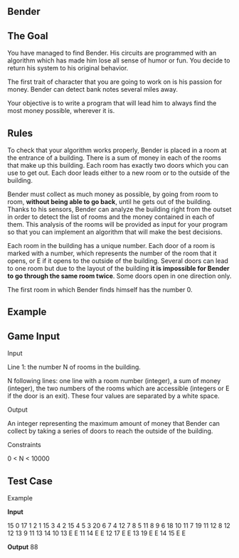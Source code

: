 ## Bender

##   The Goal

You have managed to find Bender. His circuits are programmed with an algorithm which has made him lose all sense of humor or fun. You decide to return his system to his original behavior.  
  
The first trait of character that you are going to work on is his passion for money. Bender can detect bank notes several miles away.  
  
Your objective is to write a program that will lead him to always find the most money possible, wherever it is.

## Rules

To check that your algorithm works properly, Bender is placed in a room at the entrance of a building. There is a sum of money in each of the rooms that make up this building. Each room has exactly two doors which you can use to get out. Each door leads either to a new room or to the outside of the building.  
  
Bender must collect as much money as possible, by going from room to room,  **without being able to go back**, until he gets out of the building. Thanks to his sensors, Bender can analyze the building right from the outset in order to detect the list of rooms and the money contained in each of them. This analysis of the rooms will be provided as input for your program so that you can implement an algorithm that will make the best decisions.  
  
Each room in the building has a unique number. Each door of a room is marked with a number, which represents the number of the room that it opens, or E if it opens to the outside of the building. Several doors can lead to one room but due to the layout of the building  **it is impossible for Bender to go through the same room twice**. Some doors open in one direction only.  
  
The first room in which Bender finds himself has the number  0.

## Example




## Game Input

Input

Line 1: the number  N  of rooms in the building.

N following lines: one line with a room number (integer), a sum of money (integer), the two numbers of the rooms which are accessible (integers or E if the door is an exit). These four values are separated by a white space.

Output

An integer representing the maximum amount of money that Bender can collect by taking a series of doors to reach the outside of the building.

Constraints

0 <  N  < 10000


## Test Case 

Example

**Input**

15
0 17 1 2
1 15 3 4
2 15 4 5
3 20 6 7
4 12 7 8
5 11 8 9
6 18 10 11
7 19 11 12
8 12 12 13
9 11 13 14
10 13 E E
11 14 E E
12 17 E E
13 19 E E
14 15 E E

**Output**
88
